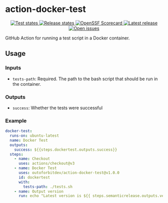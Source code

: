 # action-docker-test

<p align="center">
  <!-- <a href="https://github.com/outoforbitdev/action-docker-test/discussions">
    <img alt="Join the community on GitHub Discussions" src="https://img.shields.io/badge/Join%20the%20community-on%20GitHub%20Discussions-blue">
  </a> -->
  <a href="https://github.com/outoforbitdev/action-docker-test/actions/workflows/test.yml">
    <img alt="Test states" src="https://img.shields.io/github/actions/workflow/status/outoforbitdev/action-docker-test/test.yml?label=Tests">
  </a>
  <a href="https://github.com/outoforbitdev/action-docker-test/actions/workflows/release.yml">
    <img alt="Release states" src="https://img.shields.io/github/actions/workflow/status/outoforbitdev/action-docker-test/release.yml?label=Release">
  </a>
  <a href="https://securityscorecards.dev/viewer/?uri=github.com/outoforbitdev/action-docker-test">
    <img alt="OpenSSF Scorecard" src="https://api.securityscorecards.dev/projects/github.com/outoforbitdev/action-docker-test/badge">
  </a>
  <a href="https://github.com/outoforbitdev/action-docker-test/releases/latest">
    <img alt="Latest release" src="https://img.shields.io/github/v/release/outoforbitdev/action-docker-test?logo=github">
  </a>
  <a href="https://github.com/outoforbitdev/action-docker-test/issues">
    <img alt="Open issues" src="https://img.shields.io/github/issues/outoforbitdev/action-docker-test?logo=github">
  </a>
</p>

GitHub Action for running a test script in a Docker container.

## Usage

### Inputs

- `tests-path`: Required. The path to the bash script that should be run in the container.

### Outputs

- `success`: Whether the tests were successful

### Example

```yml
docker-test:
  runs-on: ubuntu-latest
  name: Docker Test
  outputs:
    success: ${{steps.dockertest.outputs.success}}
  steps:
    - name: Checkout
      uses: actions/checkout@v3
    - name: Docker Test
      uses: outoforbitdev/action-docker-test@v1.0.0
      id: dockertest
      with:
        tests-path: ./tests.sh
    - name: Output version
      run: echo "Latest version is ${{ steps.semanticrelease.outputs.version}}"
```
